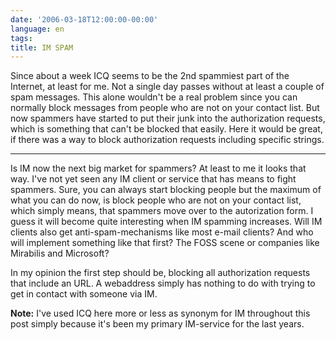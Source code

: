 ```yaml
---
date: '2006-03-18T12:00:00-00:00'
language: en
tags:
title: IM SPAM
---
```



Since about a week ICQ seems to be the 2nd spammiest part of the Internet, at least for me. Not a single day passes without at least a couple of spam messages. This alone wouldn't be a real problem since you can normally block messages from people who are not on your contact list. But now spammers have started to put their junk into the authorization requests, which is something that can't be blocked that easily. Here it would be great, if there was a way to block authorization requests including specific strings.



-------------------------------



Is IM now the next big market for spammers? At least to me it looks that way. I've not yet seen any IM client or service that has means to fight spammers. Sure, you can always start blocking people but the maximum of what you can do now, is block people who are not on your contact list, which simply means, that spammers move over to the autorization form. I guess it will become quite interesting when IM spamming increases. Will IM clients also get anti-spam-mechanisms like most e-mail clients? And who will implement something like that first? The FOSS scene or companies like Mirabilis and Microsoft?

In my opinion the first step should be, blocking all authorization requests that include an URL. A webaddress simply has nothing to do with trying to get in contact with someone via IM.

**Note:** I've used ICQ here more or less as synonym for IM throughout this post simply because it's been my primary IM-service for the last years.
